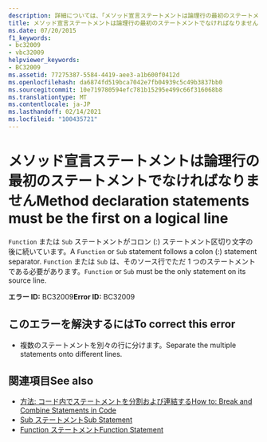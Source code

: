 ```yaml
---
description: 詳細については、「メソッド宣言ステートメントは論理行の最初のステートメントでなければなりません」を参照してください。
title: メソッド宣言ステートメントは論理行の最初のステートメントでなければなりません
ms.date: 07/20/2015
f1_keywords:
- bc32009
- vbc32009
helpviewer_keywords:
- BC32009
ms.assetid: 77275387-5584-4419-aee3-a1b600f0412d
ms.openlocfilehash: da6874fd519bca7042e7fb04939c5c49b3837bb0
ms.sourcegitcommit: 10e719780594efc781b15295e499c66f316068b8
ms.translationtype: MT
ms.contentlocale: ja-JP
ms.lasthandoff: 02/14/2021
ms.locfileid: "100435721"
---
```

# <a name="method-declaration-statements-must-be-the-first-on-a-logical-line"></a><span data-ttu-id="1e618-103">メソッド宣言ステートメントは論理行の最初のステートメントでなければなりません</span><span class="sxs-lookup"><span data-stu-id="1e618-103">Method declaration statements must be the first on a logical line</span></span>

<span data-ttu-id="1e618-104">`Function` または `Sub` ステートメントがコロン (:) ステートメント区切り文字の後に続いています。</span><span class="sxs-lookup"><span data-stu-id="1e618-104">A `Function` or `Sub` statement follows a colon (:) statement separator.</span></span> <span data-ttu-id="1e618-105">`Function` または `Sub` は、そのソース行でただ 1 つのステートメントである必要があります。</span><span class="sxs-lookup"><span data-stu-id="1e618-105">`Function` or `Sub` must be the only statement on its source line.</span></span>  
  
 <span data-ttu-id="1e618-106">**エラー ID:** BC32009</span><span class="sxs-lookup"><span data-stu-id="1e618-106">**Error ID:** BC32009</span></span>  
  
## <a name="to-correct-this-error"></a><span data-ttu-id="1e618-107">このエラーを解決するには</span><span class="sxs-lookup"><span data-stu-id="1e618-107">To correct this error</span></span>  
  
- <span data-ttu-id="1e618-108">複数のステートメントを別々の行に分けます。</span><span class="sxs-lookup"><span data-stu-id="1e618-108">Separate the multiple statements onto different lines.</span></span>  
  
## <a name="see-also"></a><span data-ttu-id="1e618-109">関連項目</span><span class="sxs-lookup"><span data-stu-id="1e618-109">See also</span></span>

- [<span data-ttu-id="1e618-110">方法: コード内でステートメントを分割および連結する</span><span class="sxs-lookup"><span data-stu-id="1e618-110">How to: Break and Combine Statements in Code</span></span>](../programming-guide/program-structure/how-to-break-and-combine-statements-in-code.md)
- [<span data-ttu-id="1e618-111">Sub ステートメント</span><span class="sxs-lookup"><span data-stu-id="1e618-111">Sub Statement</span></span>](../language-reference/statements/sub-statement.md)
- [<span data-ttu-id="1e618-112">Function ステートメント</span><span class="sxs-lookup"><span data-stu-id="1e618-112">Function Statement</span></span>](../language-reference/statements/function-statement.md)

